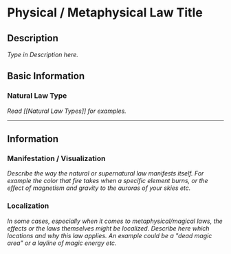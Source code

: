 # Physical / Metaphysical Law Title
## Description
*Type in Description here.*

## Basic Information
### Natural Law Type
*Read [[Natural Law Types]] for examples.*

---

## Information
### Manifestation / Visualization
*Describe the way the natural or supernatural law manifests itself. For example the color that fire takes when a specific element burns, or the effect of magnetism and gravity to the auroras of your skies etc.*

### Localization
*In some cases, especially when it comes to metaphysical/magical laws, the effects or the laws themselves might be localized. Describe here which locations and why this law applies. An example could be a "dead magic area" or a layline of magic energy etc.*


